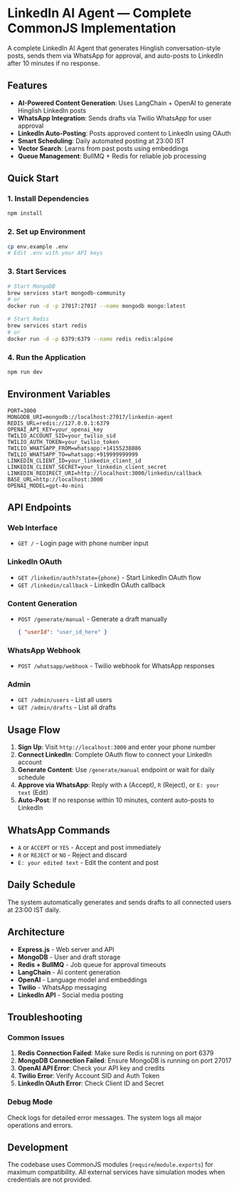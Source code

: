 # LinkedIn AI Agent — Complete CommonJS Implementation

A complete LinkedIn AI Agent that generates Hinglish conversation-style posts, sends them via WhatsApp for approval, and auto-posts to LinkedIn after 10 minutes if no response.

## Features

- **AI-Powered Content Generation**: Uses LangChain + OpenAI to generate Hinglish LinkedIn posts
- **WhatsApp Integration**: Sends drafts via Twilio WhatsApp for user approval
- **LinkedIn Auto-Posting**: Posts approved content to LinkedIn using OAuth
- **Smart Scheduling**: Daily automated posting at 23:00 IST
- **Vector Search**: Learns from past posts using embeddings
- **Queue Management**: BullMQ + Redis for reliable job processing

## Quick Start

### 1. Install Dependencies
```bash
npm install
```

### 2. Set up Environment
```bash
cp env.example .env
# Edit .env with your API keys
```

### 3. Start Services
```bash
# Start MongoDB
brew services start mongodb-community
# or
docker run -d -p 27017:27017 --name mongodb mongo:latest

# Start Redis
brew services start redis
# or
docker run -d -p 6379:6379 --name redis redis:alpine
```

### 4. Run the Application
```bash
npm run dev
```

## Environment Variables

```env
PORT=3000
MONGODB_URI=mongodb://localhost:27017/linkedin-agent
REDIS_URL=redis://127.0.0.1:6379
OPENAI_API_KEY=your_openai_key
TWILIO_ACCOUNT_SID=your_twilio_sid
TWILIO_AUTH_TOKEN=your_twilio_token
TWILIO_WHATSAPP_FROM=whatsapp:+14155238886
TWILIO_WHATSAPP_TO=whatsapp:+919999999999
LINKEDIN_CLIENT_ID=your_linkedin_client_id
LINKEDIN_CLIENT_SECRET=your_linkedin_client_secret
LINKEDIN_REDIRECT_URI=http://localhost:3000/linkedin/callback
BASE_URL=http://localhost:3000
OPENAI_MODEL=gpt-4o-mini
```

## API Endpoints

### Web Interface
- `GET /` - Login page with phone number input

### LinkedIn OAuth
- `GET /linkedin/auth?state={phone}` - Start LinkedIn OAuth flow
- `GET /linkedin/callback` - LinkedIn OAuth callback

### Content Generation
- `POST /generate/manual` - Generate a draft manually
  ```json
  { "userId": "user_id_here" }
  ```

### WhatsApp Webhook
- `POST /whatsapp/webhook` - Twilio webhook for WhatsApp responses

### Admin
- `GET /admin/users` - List all users
- `GET /admin/drafts` - List all drafts

## Usage Flow

1. **Sign Up**: Visit `http://localhost:3000` and enter your phone number
2. **Connect LinkedIn**: Complete OAuth flow to connect your LinkedIn account
3. **Generate Content**: Use `/generate/manual` endpoint or wait for daily schedule
4. **Approve via WhatsApp**: Reply with `A` (Accept), `R` (Reject), or `E: your text` (Edit)
5. **Auto-Post**: If no response within 10 minutes, content auto-posts to LinkedIn

## WhatsApp Commands

- `A` or `ACCEPT` or `YES` - Accept and post immediately
- `R` or `REJECT` or `NO` - Reject and discard
- `E: your edited text` - Edit the content and post

## Daily Schedule

The system automatically generates and sends drafts to all connected users at 23:00 IST daily.

## Architecture

- **Express.js** - Web server and API
- **MongoDB** - User and draft storage
- **Redis + BullMQ** - Job queue for approval timeouts
- **LangChain** - AI content generation
- **OpenAI** - Language model and embeddings
- **Twilio** - WhatsApp messaging
- **LinkedIn API** - Social media posting

## Troubleshooting

### Common Issues

1. **Redis Connection Failed**: Make sure Redis is running on port 6379
2. **MongoDB Connection Failed**: Ensure MongoDB is running on port 27017
3. **OpenAI API Error**: Check your API key and credits
4. **Twilio Error**: Verify Account SID and Auth Token
5. **LinkedIn OAuth Error**: Check Client ID and Secret

### Debug Mode

Check logs for detailed error messages. The system logs all major operations and errors.

## Development

The codebase uses CommonJS modules (`require`/`module.exports`) for maximum compatibility. All external services have simulation modes when credentials are not provided.